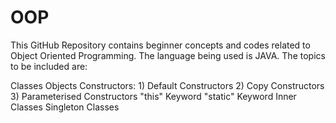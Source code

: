 # OOP

This GitHub Repository contains beginner concepts and codes related to Object Oriented Programming. The language being used is JAVA.
The topics to be included are:

Classes 
Objects
Constructors:
     1) Default Constructors
     2) Copy Constructors 
     3) Parameterised Constructors 
"this" Keyword
"static" Keyword
Inner Classes
Singleton Classes
